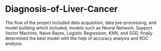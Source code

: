 # Diagnosis-of-Liver-Cancer
The flow of the project included data acquisition, data pre-processing, and model building which included, models such as Neural Network, Support Vector Machine, Naive Bayes, Logistic Regression, KNN, and SGD, finally determined the best model with the help of accuracy analysis and ROC analysis.
